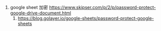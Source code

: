 1. google sheet 加密 https://www.skipser.com/p/2/p/password-protect-google-drive-document.html
   1. https://blog.golayer.io/google-sheets/password-protect-google-sheets